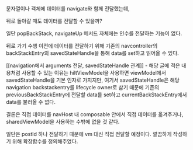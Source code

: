 문자열이나 객체에 데이터를 navigate와 함께 전달했는데,

뒤로 돌아갈 때도 데이터를 전달할 수 있을까?

일단 popBackStack, navigateUp 메서드 자체에는 인수를 전달하는 기능이 없다.

뒤로 가기 수행 이전에 데이터를 전달하기 위해 기존의 navcontroller의 backStackEntry의 savedStateHandle을 통해 data를 set하고 읽어올 수 있다.


[[navigation에서 arguments 전달, savedStateHandle 관계]] - 해당 글에 적은 내용처럼 사용할 수 있는 이유는
hiltViewModel을 사용하면 viewModel에서 savedStateHandle을 기본 인자로 가지지만,
여기서 savedStateHandle은 해당 navigation backstackentry를 lifecycle owner로 삼기 때문에
기존의 previousBackStackEntry에 전달할 data를 set하고 currentBackStackEntry에서 data를 불러올 수 없다.

결론은 직접 데이터를 navHost 내 composable 안에서 직접 데이터를 옮겨주거나, sharedViewModel을 사용하는 수밖에 없을 것 같다.

일단은 postId 하나 전달하기 때문에 vm 대신 직접 전달할 예정이다.
깔끔하게 작성하기 위해 확장함수를 정의해주었다.

```kotlin

```